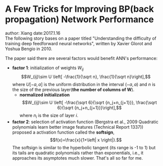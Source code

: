 A Few Tricks for Improving BP(back propagation) Network Performance
====
author: Xiang date:2017.1.16
</br>
The following story bases on a paper titled "Understanding the difficulty of training deep feedforward neural networks", written by Xavier Glorot and Yoshua Bengio in 2010.

The paper said there are several factors would benefit ANN's performance:
  * **factor 1**: initialization of  weights $W_{ij}$
  $$W_{ij}\sim U \left[ -\frac{1}{\sqrt n}, \frac{1}{\sqrt n}\right],$$
  where $U[-a,a]$ is the uniform distribution in the interval $(-a,a)$ and $n$ is the size of the previous layer(**the number of columns of W**).
    - **normalized initialization**
    $$W_{ij}\sim U \left[ -\frac{\sqrt 6}{\sqrt {n_j+n_{j+1}}}, \frac{\sqrt 6}{\sqrt {n_j+n_{j+1}}}\right],$$
    where $n_i$ is the size of layer $i$.
  * **factor 2**: selection of activation function
   (Bergstra et al., 2009 Quadratic polynomials learn better image features (Technical Report 1337)) proposed a activation function called the **softsign**,
   $$f(x)=\frac{x}{1+\left| x \right|}.$$
   The softsign is similar to the hyperbolic tangent (its range is -1 to 1) but its tails are quadratic polynomials rather than exponentials, i.e., it approaches its asymptotes much slower.
That's all so far for me.
